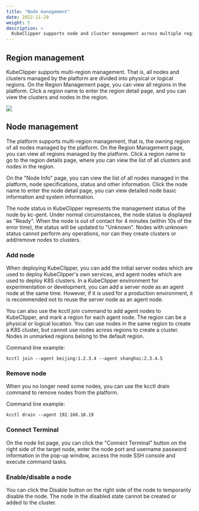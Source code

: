 ```yaml
---
title: "Node management"
date: 2022-11-29
weight: 5
description: >
  KubeClipper supports node and cluster management across multiple regions.
---
```


## Region management

KubeClipper supports multi-region management. That is, all nodes and clusters managed by the platform are divided into physical or logical regions. On the Region Management page, you can view all regions in the platform. Click a region name to enter the region detail page, and you can view the clusters and nodes in the region.

![](/images/docs-tutorials/region-en.png)

## Node management

The platform supports multi-region management, that is, the owning region of all nodes managed by the platform. On the Region Management page, you can view all regions managed by the platform. Click a region name to go to the region details page, where you can view the list of all clusters and nodes in the region.

On the \"Node Info\" page, you can view the list of all nodes managed in the platform, node specifications, status and other information. Click the node name to enter the node detail page, you can view detailed node basic information and system information.

The node status in KubeClipper represents the management status of the node by kc-gent. Under normal circumstances, the node status is displayed as \"Ready\". When the node is out of contact for 4 minutes (within 10s of the error time), the status will be updated to \"Unknown\". Nodes with unknown status cannot perform any operations, nor can they create clusters or add/remove nodes to clusters.

### **Add node**

When deploying KubeClipper, you can add the initial server nodes which are used to deploy KubeClipper\'s own services, and agent nodes which are used to deploy K8S clusters. In a KubeClipper environment for experimentation or development, you can add a server node as an agent node at the same time. However, if it is used for a production environment, it is recommended not to reuse the server node as an agent node.

You can also use the kcctl join command to add agent nodes to KubeClipper, and mark a region for each agent node. The region can be a physical or logical location. You can use nodes in the same region to create a K8S cluster, but cannot use nodes across regions to create a cluster. Nodes in unmarked regions belong to the default region.

Command line example:

```Plaintext
kcctl join --agent beijing:1.2.3.4 --agent shanghai:2.3.4.5
```

### **Remove node**

When you no longer need some nodes, you can use the kcctl drain command to remove nodes from the platform.

Command line example:

```Plaintext
kcctl drain --agent 192.168.10.19
```

### **Connect Terminal**

On the node list page, you can click the \"Connect Terminal\" button on the right side of the target node, enter the node port and username password information in the pop-up window, access the node SSH console and execute command tasks.

### Enable/disable a node

You can click the Disable button on the right side of the node to temporarily disable the node. The node in the disabled state cannot be created or added to the cluster.